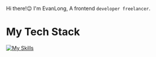 Hi there!😉 I'm EvanLong, A frontend `developer freelancer`.

# My Tech Stack
[![My Skills](https://skillicons.dev/icons?i=vue,ts,nuxtjs,nextjs,nestjs)](https://skillicons.dev)
